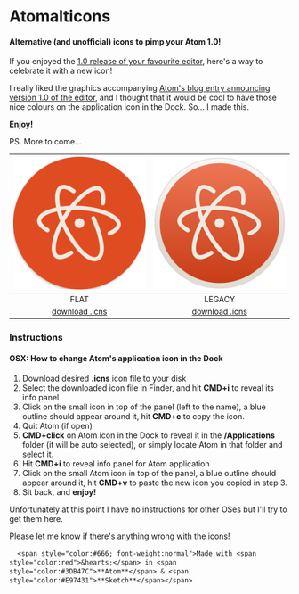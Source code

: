 # Atomalticons

#### Alternative (and unofficial) icons to pimp your Atom 1.0!

If you enjoyed the [1.0 release of your favourite editor](http://atom.io), here's a way to celebrate it with a new icon!

I really liked the graphics accompanying [Atom's blog entry announcing version 1.0 of the editor](http://blog.atom.io/2015/06/25/atom-1-0.html), and I thought that it would be cool to have those nice colours on the application icon in the Dock. So... I made this.

**Enjoy!**

PS. More to come...

| ![V1 Icon Preview](img/atomalticon-v1-preview.png) | ![V2 Icon Preview](img/atomalticon-v2-preview.png) |
|:---:|:---:|
| FLAT | LEGACY |
| [download .icns](https://github.com/bzx/atomalticon.io/blob/master/icons/atomalticon-v1.icns.zip?raw=true) | [download .icns](https://github.com/bzx/atomalticon.io/blob/master/icons/atomalticon-v2.icns.zip?raw=true) |

### Instructions

#### OSX: How to change Atom's application icon in the Dock


1. Download desired **.icns** icon file to your disk
2. Select the downloaded icon file in Finder, and hit **CMD+i** to reveal its info panel
3. Click on the small icon in top of the panel (left to the name), a blue outline should appear around it, hit **CMD+c** to copy the icon.
4. Quit Atom (if open)
5. **CMD+click** on Atom icon in the Dock to reveal it in the **/Applications** folder (it will be auto selected), or simply locate Atom in that folder and select it.
5. Hit **CMD+i** to reveal info panel for Atom application
6. Click on the small Atom icon in top of the panel, a blue outline should appear around it, hit **CMD+v** to paste the new icon you copied in step 3.
7. Sit back, and **enjoy!**


Unfortunately at this point I have no instructions for other OSes but I'll try to get them here.

Please let me know if there's anything wrong with the icons!


```
  <span style="color:#666; font-weight:normal">Made with <span style="color:red">&hearts;</span> in <span style="color:#3DB47C">**Atom**</span> & <span style="color:#E97431">**Sketch**</span></span>
```
